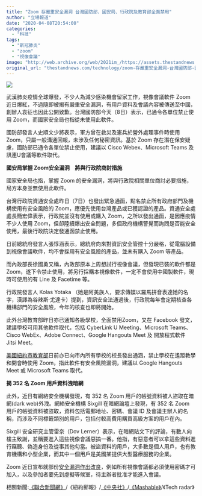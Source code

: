```yaml
---
title: "Zoom 存嚴重安全漏洞 台灣國防部、國安局、行政院及教育部全面禁用"
author: "立場報道"
date: "2020-04-08T20:54:00"
categories:
  - "科技"
tags:
  - "新冠肺炎"
  - "zoom"
  - "視像會議"
image: "http://web.archive.org/web/2021im_/https://assets.thestandnews.com/media/photos/20200408-20_8fuXV.png"
original_url: "thestandnews.com/technology/zoom-存嚴重安全漏洞-台灣國防部-國安局-行政院及教育部全面禁用"
---
```

![](http://web.archive.org/web/2021im_/https://assets.thestandnews.com/media/photos/20200408-20_8fuXV.png)

武漢肺炎疫情全球爆發，不少人為減少感染機會留家工作，視像會議軟件 Zoom 近日爆紅，不過隨即被揭有嚴重安全漏洞，有用戶資料及會議內容被傳送至中國，創辦人袁征也因此公開致歉。台灣國防部今天（8日）表示，已通令各單位禁止使用 Zoom，而國家安全局也指從未使用此軟件。

國防部發言人史順文少將表示，軍方曾在救災及憲兵於營外處理事件時使用 Zoom，只屬一般溝通回報，未涉及任何秘密資訊。基於 Zoom 存在潛在保安疑慮，國防部已通令各單位禁止使用，建議以 Cisco Webex、Microsoft Teams 及訊連U會議等軟件取代。

**國安局掌握 Zoom安全漏洞　將與行政院商討措施**

國家安全局也指，掌握 Zoom 的安全漏洞，將與行政院相關單位商討必要措施，局方本身並無使用此軟件。

台灣行政院資通安全處昨日（7日）也發出緊急通函，點名禁止所有政府部門及機構使用有安全風險的 Zoom，應優先使用台灣產品或已獲認證的產品。資通安全處處長簡宏偉表示，行政院並沒有使用或購入 Zoom，之所以發出通函，是因應疫情不少人使用 Zoom，但卻陸續爆出安全問題，多個政府機構警覺而詢問是否能安全使用，最後行政院決定發通函禁止使用。

日前總統府發言人張惇涵表示，總統府向來對資訊安全管控十分嚴格，從電腦設備到視像會議軟件，均不會採用有安全風險的產品，並未有購入 Zoom 等產品。

而內政部長徐國勇又稱，內政部原本上周想試行視像會議，但發現已裝的軟件都是 Zoom，遂下令禁止使用，將另行採購本視像軟件，一定不會使用中國製軟件，現時可使用的有 Line 及 Facetime 等。

行政院發言人 Kolas Yotaka （她是阿美族人，要求傳媒以羅馬拼音表達她的名字，漢譯為谷辣斯·尤達卡）提到，資訊安全法通過後，行政院每年會定期核查各機構部門的安全風險，今年的核查也即將開始。

此外台灣教育部昨日亦已通知各級學校，全面禁用Zoom，又在 Facebook 發文，建議學校可用其他軟件取代，包括 CyberLink U Meeting、Microsoft Teams、 Cisco WebEx、Adobe Connect、Google Hangouts Meet 及 開放程式軟件 Jitsi Meet。

[美國紐約市教育部](http://web.archive.org/web/20211229113414/https://nypost.com/2020/04/06/doe-pulls-plug-on-schools-using-zoom-amid-security-concerns/)日前亦已向市內所有學校的校長發出通涵，禁止學校在遙距教學和開會時使用 Zoom，指此軟件有安全風險漏洞，建議以 Google Hangouts Meet 或 Microsoft Teams 取代。

**揭 352 名 Zoom 用戶資料洩暗網**

此外，近日有網絡安全機構發現，有 352 名 Zoom 用戶的帳號資料被人盜取在暗網(dark web)外洩。網絡安全機構 Sixgill 在暗網論壇上發現，有 352 名 Zoom 用戶的帳號資料被盜取，資料包括電郵地址、密碼、會議 ID 及會議主辦人的名稱，而涉及不同標籤類別的用戶，包括付較高費用購買高級方案的用戶在內。

Sixgill 安全研究主管雷奈（Dov Lerner）表示，在暗網貼文下的評論，有數人向樓主致謝，並稱要進入這些視像會議惡搞一番。他指，有惡意者可以拿這些資料進行竊聽、偽造身份及從事其他勾當。被盜資料的用戶，大多數是個人用戶，也有教育機構和小型企業，而其中一個用戶是美國某提供大型醫療服務的企業。

Zoom 近日宣布就部份[安全漏洞作出改良](http://web.archive.org/web/20211229113414/https://www.techradar.com/news/zoom-takes-steps-to-prevent-zoom-bombing)，例如所有視像會議都必須使用密碼才可加入，以及參加者要先到虛擬等候室，待主辦者批准才能進入會議。

相關新聞:[《聯合新聞網》](http://web.archive.org/web/20211229113414/https://udn.com/news/story/120960/4474366)/《紐約郵報》/[《中央社》](http://web.archive.org/web/20211229113414/https://www.cna.com.tw/news/firstnews/202004080260.aspx)/[《Mashable》](http://web.archive.org/web/20211229113414/https://mashable.com/article/stolen-zoom-passwords-dark-web/)/《Tech radar》